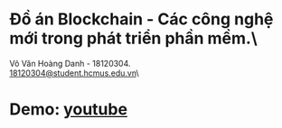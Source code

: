 # Đồ án Blockchain - Các công nghệ mới trong phát triển phần mềm.\
 
Võ Văn Hoàng Danh - 18120304.\
18120304@student.hcmus.edu.vn\

# Demo: [youtube](https://youtu.be/K566mo8oSbU)


